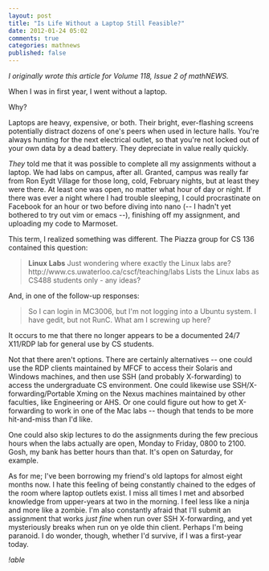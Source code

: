 ```yaml
---
layout: post
title: "Is Life Without a Laptop Still Feasible?"
date: 2012-01-24 05:02
comments: true
categories: mathnews
published: false
---
```


_I originally wrote this article for Volume 118, Issue 2 of mathNEWS._

When I was in first year, I went without a laptop.

Why?

Laptops are heavy, expensive, or both. Their bright, ever-flashing screens potentially distract dozens of one's peers when used in lecture halls. You're always hunting for the next electrical outlet, so that you're not locked out of your own data by a dead battery. They depreciate in value really quickly.

<em>They</em> told me that it was possible to complete all my assignments without a laptop. We had labs on campus, after all. Granted, campus was really far from Ron Eydt Village for those long, cold, February nights, but at least they were there. At least one was open, no matter what hour of day or night. If there was ever a night where I had trouble sleeping, I could procrastinate on Facebook for an hour or two before diving into nano (-- I hadn't yet bothered to try out vim or emacs --), finishing off my assignment, and uploading my code to Marmoset.

This term, I realized something was different. The Piazza group for CS 136 contained this question:

<blockquote>
<strong>Linux Labs</strong>
Just wondering where exactly the Linux labs are? http://www.cs.uwaterloo.ca/cscf/teaching/labs Lists the Linux labs as CS488 students only - any ideas?</blockquote>

And, in one of the follow-up responses:

<blockquote>So I can login in MC3006, but I'm not logging into a Ubuntu system. I have gedit, but not RunC. What am I screwing up here?</blockquote>

It occurs to me that there no longer appears to be a documented 24/7 X11/RDP lab for general use by CS students.

Not that there aren't options. There are certainly alternatives -- one could use the RDP clients maintained by MFCF to access their Solaris and Windows machines, and then use SSH (and probably X-forwarding) to access the undergraduate CS environment. One could likewise use SSH/X-forwarding/Portable Xming on the Nexus machines maintained by other faculties, like Engineering or AHS. Or one could figure out how to get X-forwarding to work in one of the Mac labs -- though that tends to be more hit-and-miss than I'd like.

One could also skip lectures to do the assignments during the few precious hours when the labs actually are open, Monday to Friday, 0800 to 2100. Gosh, my bank has better hours than that. It's open on Saturday, for example.

As for me; I've been borrowing my friend's old laptops for almost eight months now. I hate this feeling of being constantly chained to the edges of the room where laptop outlets exist. I miss all times I met and absorbed knowledge from upper-years at two in the morning. I feel less like a ninja and more like a zombie. I'm also constantly afraid that I'll submit an assignment that works <em>just fine</em> when run over SSH X-forwarding, and yet mysteriously breaks when run on ye olde thin client. Perhaps I'm being paranoid. I do wonder, though, whether I'd survive, if I was a first-year today.

<em>!able</em>
